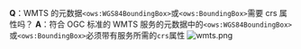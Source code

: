 **Q**：WMTS 的元数据`<ows:WGS84BoundingBox>`或`<ows:BoundingBox>`需要 crs 属性吗？
**A**：符合 OGC 标准的 WMTS 服务的元数据中的`<ows:WGS84BoundingBox>`或`<ows:BoundingBox>`必须带有服务所需的`crs`属性
![wmts.png](https://upload-images.jianshu.io/upload_images/12877063-4f9363944c15c241.png?imageMogr2/auto-orient/strip%7CimageView2/2/w/1240)
